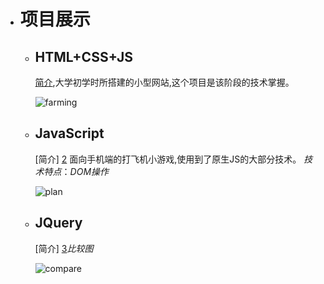 + # 项目展示
    + ## HTML+CSS+JS
       [简介](https://rgun9.github.io/farming "种地项目"),大学初学时所搭建的小型网站,这个项目是该阶段的技术掌握。

        ![farming](https://rgun9.github.io/img/farming.png)
        
    + ## JavaScript
         [2]: https://rgun9.github.io/plan "面向手机端的打飞机小游戏"
         [简介] [2] 面向手机端的打飞机小游戏,使用到了原生JS的大部分技术。
        *技术特点*：*DOM操作*

        ![plan](https://rgun9.github.io/img/plan.png)

    + ## JQuery
        [3]: https://rgun9.github.io/compare "比较图"
        [简介] [3]*比较图*

         ![compare](https://rgun9.github.io/img/compare.png)